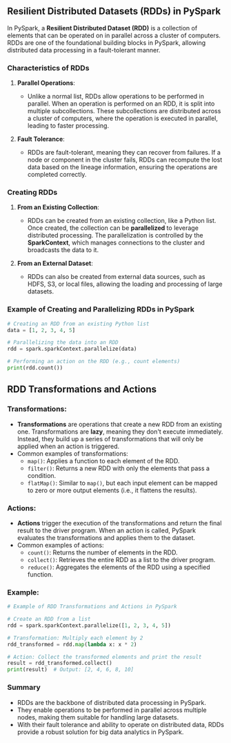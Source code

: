 ## Resilient Distributed Datasets (RDDs) in PySpark

In PySpark, a **Resilient Distributed Dataset (RDD)** is a collection of elements that can be operated on in parallel across a cluster of computers. RDDs are one of the foundational building blocks in PySpark, allowing distributed data processing in a fault-tolerant manner.

### Characteristics of RDDs

1. **Parallel Operations**: 
   - Unlike a normal list, RDDs allow operations to be performed in parallel. When an operation is performed on an RDD, it is split into multiple subcollections. These subcollections are distributed across a cluster of computers, where the operation is executed in parallel, leading to faster processing.
   
2. **Fault Tolerance**: 
   - RDDs are fault-tolerant, meaning they can recover from failures. If a node or component in the cluster fails, RDDs can recompute the lost data based on the lineage information, ensuring the operations are completed correctly.

### Creating RDDs

1. **From an Existing Collection**: 
   - RDDs can be created from an existing collection, like a Python list. Once created, the collection can be **parallelized** to leverage distributed processing. The parallelization is controlled by the **SparkContext**, which manages connections to the cluster and broadcasts the data to it.
   
2. **From an External Dataset**:
   - RDDs can also be created from external data sources, such as HDFS, S3, or local files, allowing the loading and processing of large datasets.

### Example of Creating and Parallelizing RDDs in PySpark

```python
# Creating an RDD from an existing Python list
data = [1, 2, 3, 4, 5]

# Parallelizing the data into an RDD
rdd = spark.sparkContext.parallelize(data)

# Performing an action on the RDD (e.g., count elements)
print(rdd.count())

```

## RDD Transformations and Actions

### Transformations:
- **Transformations** are operations that create a new RDD from an existing one. Transformations are **lazy**, meaning they don't execute immediately. Instead, they build up a series of transformations that will only be applied when an action is triggered.
- Common examples of transformations:
  - `map()`: Applies a function to each element of the RDD.
  - `filter()`: Returns a new RDD with only the elements that pass a condition.
  - `flatMap()`: Similar to `map()`, but each input element can be mapped to zero or more output elements (i.e., it flattens the results).

### Actions:
- **Actions** trigger the execution of the transformations and return the final result to the driver program. When an action is called, PySpark evaluates the transformations and applies them to the dataset.
- Common examples of actions:
  - `count()`: Returns the number of elements in the RDD.
  - `collect()`: Retrieves the entire RDD as a list to the driver program.
  - `reduce()`: Aggregates the elements of the RDD using a specified function.

### Example:

```python
# Example of RDD Transformations and Actions in PySpark

# Create an RDD from a list
rdd = spark.sparkContext.parallelize([1, 2, 3, 4, 5])

# Transformation: Multiply each element by 2
rdd_transformed = rdd.map(lambda x: x * 2)

# Action: Collect the transformed elements and print the result
result = rdd_transformed.collect()
print(result)  # Output: [2, 4, 6, 8, 10]

```

### Summary

- RDDs are the backbone of distributed data processing in PySpark.
- They enable operations to be performed in parallel across multiple nodes, making them suitable for handling large datasets.
- With their fault tolerance and ability to operate on distributed data, RDDs provide a robust solution for big data analytics in PySpark.
